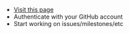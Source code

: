 * [Visit this page](https://app.zenhub.com/workspaces/uat-5ff8b877951e50001475fadd/board?repos=327165048)
* Authenticate with your GitHub account
* Start working on issues/milestones/etc